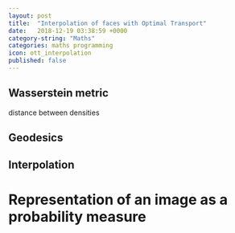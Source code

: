 ```yaml
---
layout: post
title:  "Interpolation of faces with Optimal Transport"
date:   2018-12-19 03:38:59 +0000
category-string: "Maths"
categories: maths programming
icon: ott_interpolation
published: false
---
```



## Wasserstein metric

distance between densities

## Geodesics

## Interpolation

# Representation of an image as a probability measure
